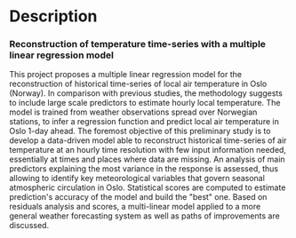 # Description
### Reconstruction of temperature time-series with a multiple linear regression model
This project proposes a multiple linear regression model for the reconstruction of historical time-series of local air temperature in Oslo (Norway). In comparison with previous studies, the methodology suggests to include large scale predictors to estimate hourly local temperature. The model is trained from weather observations spread over Norwegian stations, to infer a regression function and predict local air temperature in Oslo 1-day ahead. The foremost objective of this preliminary study is to develop a data-driven model able to reconstruct historical time-series of air temperature at an hourly time resolution with few input information needed, essentially at times and places where data are missing. An analysis of main predictors explaining the most variance in the response is assessed, thus allowing to identify key meteorological variables that govern seasonal atmospheric circulation in Oslo. Statistical scores are computed to estimate prediction's accuracy of the model and build the "best" one. Based on residuals analysis and scores, a multi-linear model applied to a more general weather forecasting system as well as paths of improvements are discussed.
